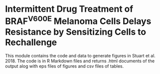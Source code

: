 # Intermittent Drug Treatment of BRAF<sup>V600E</sup> Melanoma Cells Delays Resistance by Sensitizing Cells to Rechallenge
This module contains the code and data to generate figures in Stuart et al. 2018. The code is in  R Markdown files and returns .html documents of the output alog with eps files of figures and csv files of tables.

